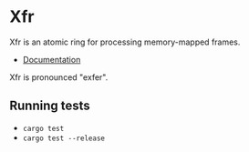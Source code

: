 # Xfr

Xfr is an atomic ring for processing memory-mapped frames.

- [Documentation](https://oxidecomputer.github.io/xfr/xfr/)

Xfr is pronounced "exfer".

## Running tests

- `cargo test`
- `cargo test --release`
